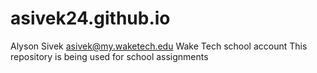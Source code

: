 # asivek24.github.io 
Alyson Sivek asivek@my.waketech.edu
Wake Tech school account
This repository is being used for school assignments
